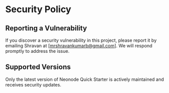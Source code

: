 # Security Policy

## Reporting a Vulnerability

If you discover a security vulnerability in this project, please report it by emailing Shravan at [mrshravankumarb@gmail.com]. We will respond promptly to address the issue.

## Supported Versions

Only the latest version of Neonode Quick Starter is actively maintained and receives security updates.
